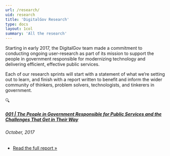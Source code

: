 ```yaml
---
url: /research/
uid: research
title: 'DigitalGov Research'
type: docs
layout: 1col
summary: 'All the research'
---
```


Starting in early 2017, the DigitalGov team made a commitment to conducting ongoing user-research as part of its mission to support the people in government responsible for modernizing technology and delivering efficient, effective public services.

Each of our research sprints will start with a statement of what we’re setting out to learn, and finish with a report written to benefit and inform the wider community of thinkers, problem solvers, technologists, and tinkerers in government.

:mag:

<div class="promo">
  <h5><a href="/research-001/" title="Research: The People in Government Responsible for Public Services and the Challenges That Get in Their Way">001 | The People in Government Responsible for Public Services and the Challenges That Get in Their Way</a></h5>
  <h6>October, 2017</h6>
  <ul class="refer">
    <li><a href="/research-001/" title="Research: The People in Government Responsible for Public Services and the Challenges That Get in Their Way">Read the full report »</a></li>
  </ul>
</div>
